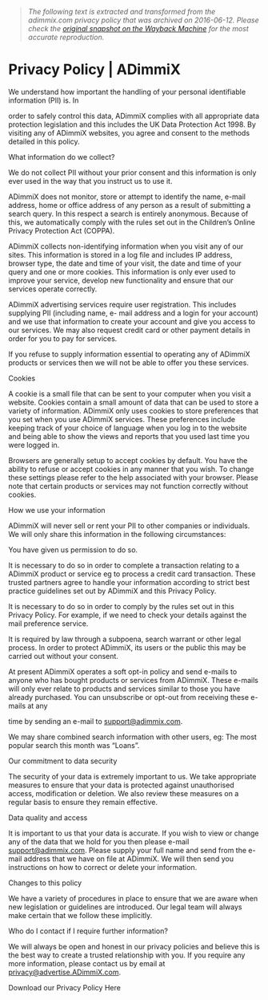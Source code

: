 > *The following text is extracted and transformed from the adimmix.com privacy policy that was archived on 2016-06-12. Please check the [original snapshot on the Wayback Machine](https://web.archive.org/web/20160612085722id_/http%3A//adimmix.com/privacy-policy) for the most accurate reproduction.*

# Privacy Policy | ADimmiX

We understand how important the handling of your personal identifiable information (PII) is. In

order to safely control this data, ADimmiX complies with all appropriate data protection legislation and this includes the UK Data Protection Act 1998. By visiting any of ADimmiX websites, you agree and consent to the methods detailed in this policy.

What information do we collect?

We do not collect PII without your prior consent and this information is only ever used in the way that you instruct us to use it.

ADimmiX does not monitor, store or attempt to identify the name, e-mail address, home or office address of any person as a result of submitting a search query. In this respect a search is entirely anonymous. Because of this, we automatically comply with the rules set out in the Children’s Online Privacy Protection Act (COPPA).

ADimmiX collects non-identifying information when you visit any of our sites. This information is stored in a log file and includes IP address, browser type, the date and time of your visit, the date and time of your query and one or more cookies. This information is only ever used to improve your service, develop new functionality and ensure that our services operate correctly.

ADimmiX advertising services require user registration. This includes supplying PII (including name, e- mail address and a login for your account) and we use that information to create your account and give you access to our services. We may also request credit card or other payment details in order for you to pay for services.

If you refuse to supply information essential to operating any of ADimmiX products or services then we will not be able to offer you these services.

Cookies

A cookie is a small file that can be sent to your computer when you visit a website. Cookies contain a small amount of data that can be used to store a variety of information. ADimmiX only uses cookies to store preferences that you set when you use ADimmiX services. These preferences include keeping track of your choice of language when you log in to the website and being able to show the views and reports that you used last time you were logged in.

Browsers are generally setup to accept cookies by default. You have the ability to refuse or accept cookies in any manner that you wish. To change these settings please refer to the help associated with your browser. Please note that certain products or services may not function correctly without cookies.

How we use your information

ADimmiX will never sell or rent your PII to other companies or individuals. We will only share this information in the following circumstances:

You have given us permission to do so.

It is necessary to do so in order to complete a transaction relating to a ADimmiX product or service eg to process a credit card transaction. These trusted partners agree to handle your information according to strict best practice guidelines set out by ADimmiX and this Privacy Policy.

It is necessary to do so in order to comply by the rules set out in this Privacy Policy. For example, if we need to check your details against the mail preference service.

It is required by law through a subpoena, search warrant or other legal process. In order to protect ADimmiX, its users or the public this may be carried out without your consent.

At present ADimmiX operates a soft opt-in policy and send e-mails to anyone who has bought products or services from ADimmiX. These e-mails will only ever relate to products and services similar to those you have already purchased. You can unsubscribe or opt-out from receiving these e-mails at any

time by sending an e-mail to [support@adimmix.com](mailto:support@adimmix.com).

We may share combined search information with other users, eg: The most popular search this month was “Loans”.

Our commitment to data security

The security of your data is extremely important to us. We take appropriate measures to ensure that your data is protected against unauthorised access, modification or deletion. We also review these measures on a regular basis to ensure they remain effective.

Data quality and access

It is important to us that your data is accurate. If you wish to view or change any of the data that we hold for you then please e-mail [support@adimmix.com](mailto:support@adimmix.com). Please supply your full name and send from the e-mail address that we have on file at ADimmiX. We will then send you instructions on how to correct or delete your information.

Changes to this policy

We have a variety of procedures in place to ensure that we are aware when new legislation or guidelines are introduced. Our legal team will always make certain that we follow these implicitly.

Who do I contact if I require further information?

We will always be open and honest in our privacy policies and believe this is the best way to create a trusted relationship with you. If you require any more information, please contact us by email at [privacy@advertise.ADimmiX.com](mailto:privacy@advertise.mirago.com).

Download our Privacy Policy Here

[](http://adimmix.com/wp-content/uploads/2015/09/Adimmix-Privacy-Policy.pdf)
